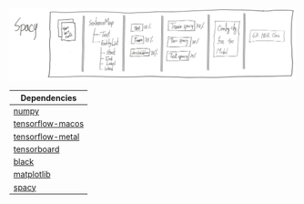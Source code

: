 ![alt text](../assets/SPACY.png)

| Dependencies                 |
|------------------------------|
| [numpy][NP]                  |
| [tensorflow-macos][TF-MC]    |
| [tensorflow-metal][TF-M]     |
| [tensorboard][TB]            |
| [black][B]                   |
| [matplotlib][PLT]            |
| [spacy][SPY]                 |


[NP]: <https://numpy.org/>
[TF-MC]: <https://pypi.org/project/tensorflow-macos/>
[TF-M]: <https://pypi.org/project/tensorflow-metal/>
[TB]: <https://www.tensorflow.org/tensorboard>
[B]: <https://black.readthedocs.io/en/stable/>
[PLT]: <https://matplotlib.org/>
[SPY]: <https://spacy.io/>